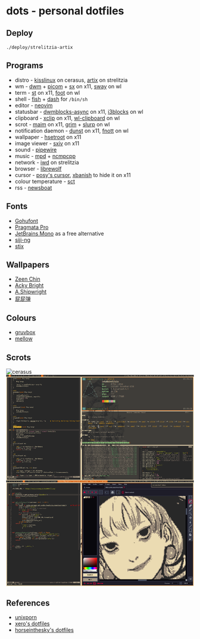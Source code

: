 # dots - personal dotfiles

## Deploy

	./deploy/strelitzia-artix

## Programs

* distro -
[kisslinux](https://kisslinux.org/) on cerasus,
[artix](https://archlinux.org) on strelitzia
* wm -
[dwm](https://dwm.suckless.org/) +
[picom](https://github.com/yshui/picom) +
[sx](https://github.com/Earnestly/sx) on x11,
[sway](https://swaywm.org/) on wl
* term -
[st](https://st.suckless.org/) on x11,
[foot](https://codeberg.org/dnkl/foot) on wl
* shell -
[fish](https://fishshell.com) +
[dash](http://gondor.apana.org.au/~herbert/dash/) for `/bin/sh`
* editor -
[neovim](https://neovim.io)
* statusbar -
[dwmblocks-async](https://github.com/UtkarshVerma/dwmblocks-async) on x11,
[i3blocks](https://github.com/vivien/i3blocks) on wl
* clipboard -
[xclip](https://github.com/astrand/xclip) on x11,
[wl-clipboard](https://github.com/bugaevc/wl-clipboard) on wl
* scrot -
[maim](https://github.com/naelstrof/maim) on x11,
[grim](https://wayland.emersion.fr/grim/) +
[slurp](https://wayland.emersion.fr/slurp/) on wl
* notification daemon -
[dunst](https://github.com/dunst-project/dunst) on x11,
[fnott](https://codeberg.org/dnkl/fnott) on wl
* wallpaper -
[hsetroot](https://github.com/himdel/hsetroot) on x11
* image viewer -
[sxiv](https://github.com/muennich/sxiv) on x11
* sound -
[pipewire](https://pipewire.org/)
* music -
[mpd](https://www.musicpd.org) +
[ncmpcpp](https://rybczak.net/ncmpcpp)
* network -
[iwd](https://iwd.wiki.kernel.org/) on strelitzia
* browser -
[librewolf](https://librewolf.net/)
* cursor -
[posy's cursor](http://www.michieldb.nl/other/cursors/),
[xbanish](https://github.com/jcs/xbanish) to hide it on x11
* colour temperature -
[sct](https://flak.tedunangst.com/post/sct-set-color-temperature)
* rss -
[newsboat](https://newsboat.org/)

## Fonts

* [Gohufont](https://font.gohu.org)
* [Pragmata Pro](https://fsd.it/shop/fonts/pragmatapro/)
* [JetBrains Mono](https://www.jetbrains.com/lp/mono/) as a free alternative
* [siji-ng](https://github.com/mxkrsv/siji-ng)
* [stix](https://www.stixfonts.org)

## Wallpapers

* [Zeen Chin](https://weibo.com/u/5961164149)
* [Acky Bright](https://nitter.net/aki001208/media)
* [A.Shipwright](https://nitter.net/shipwrighta/media)
* [屁屁弹](https://nitter.net/pp_bullet/media)

## Colours

* [gruvbox](https://github.com/morhetz/gruvbox)
* [mellow](https://gist.github.com/jstnas/fc85c6253a632409d2545100d085dfd7)

## Scrots

![cerasus](scrots/cerasus.png)
![strelitzia](scrots/20221030-strelitzia.png)

## References

* [unixporn](https://www.reddit.com/r/unixporn/)
* [xero's dotfiles](https://github.com/xero/dotfiles)
* [horseinthesky's dotfiles](https://github.com/horseinthesky/dotfiles)
